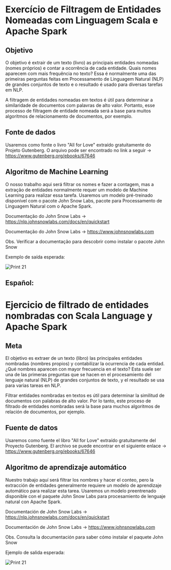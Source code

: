 # Exercício de Filtragem de Entidades Nomeadas com Linguagem Scala e Apache Spark
## Objetivo
O objetivo é extrair de um texto (livro) as principais entidades nomeadas (nomes próprios) e contar a ocorrência de cada entidade. Quais nomes aparecem com mais frequência no texto? Essa é normalmente uma das primeiras perguntas feitas em Processamento de Linguagem Natural (NLP) de grandes conjuntos de texto e o resultado é usado para diversas tarefas em NLP.

A filtragem de entidades nomeadas em textos é útil para determinar a similaridade de documentos com palavras de alto valor. Portanto, esse processo de filtragem de entidade nomeada será a base para muitos algoritmos de relacionamento de documentos, por exemplo.

## Fonte de dados
Usaremos como fonte o livro "All for Love" extraído gratuitamente do Projeto Gutenberg. O arquivo pode ser encontrado no link a seguir -> https://www.gutenberg.org/ebooks/67646

## Algoritmo de Machine Learning
O nosso trabalho aqui será filtrar os nomes e fazer a contagem, mas a extração de entidades normalmente requer um modelo de Machine Learning para realizar essa tarefa. Usaremos um modelo pré-treinado disponível com o pacote John Snow Labs, pacote para Processamento de Linguagem Natural com o Apache Spark.

Documentação do John Snow Labs -> https://nlp.johnsnowlabs.com/docs/en/quickstart

Documentação do John Snow Labs -> https://www.johnsnowlabs.com

Obs. Verificar a documentação para descobrir como instalar o pacote John Snow

Exemplo de saída esperada:

![Print 21](https://user-images.githubusercontent.com/97414922/220506548-6516f994-999f-429d-b229-03f345bb6196.png)

## Español: 
# Ejercicio de filtrado de entidades nombradas con Scala Language y Apache Spark
## Meta
El objetivo es extraer de un texto (libro) las principales entidades nombradas (nombres propios) y contabilizar la ocurrencia de cada entidad. ¿Qué nombres aparecen con mayor frecuencia en el texto? Esta suele ser una de las primeras preguntas que se hacen en el procesamiento del lenguaje natural (NLP) de grandes conjuntos de texto, y el resultado se usa para varias tareas en NLP.

Filtrar entidades nombradas en textos es útil para determinar la similitud de documentos con palabras de alto valor. Por lo tanto, este proceso de filtrado de entidades nombradas será la base para muchos algoritmos de relación de documentos, por ejemplo.

## Fuente de datos
Usaremos como fuente el libro "All for Love" extraído gratuitamente del Proyecto Gutenberg. El archivo se puede encontrar en el siguiente enlace -> https://www.gutenberg.org/ebooks/67646

## Algoritmo de aprendizaje automático
Nuestro trabajo aquí será filtrar los nombres y hacer el conteo, pero la extracción de entidades generalmente requiere un modelo de aprendizaje automático para realizar esta tarea. Usaremos un modelo preentrenado disponible con el paquete John Snow Labs para procesamiento de lenguaje natural con Apache Spark.

Documentación de John Snow Labs -> https://nlp.johnsnowlabs.com/docs/en/quickstart

Documentación de John Snow Labs -> https://www.johnsnowlabs.com

Obs. Consulta la documentación para saber cómo instalar el paquete John Snow

Ejemplo de salida esperada:

![Print 21](https://user-images.githubusercontent.com/97414922/220506548-6516f994-999f-429d-b229-03f345bb6196.png)
